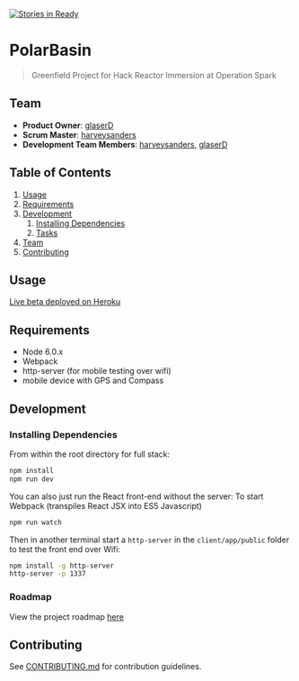 [![Stories in Ready](https://badge.waffle.io/polarbasin/polarbasin.png?label=ready&title=Ready)](https://waffle.io/polarbasin/polarbasin)
# PolarBasin

> Greenfield Project for Hack Reactor Immersion at Operation Spark

## Team

  - __Product Owner__: [glaserD](https://github.com/glaserd)
  - __Scrum Master__: [harveysanders](https://github.com/harveysanders)
  - __Development Team Members__: [harveysanders](https://github.com/harveysanders), [glaserD](https://github.com/glaserd)

## Table of Contents

1. [Usage](#Usage)
1. [Requirements](#requirements)
1. [Development](#development)
    1. [Installing Dependencies](#installing-dependencies)
    1. [Tasks](#tasks)
1. [Team](#team)
1. [Contributing](#contributing)

## Usage

[Live beta deployed on Heroku](https://polarbasin.herokuapp.com)


## Requirements

- Node 6.0.x
- Webpack
- http-server (for mobile testing over wifi)
- mobile device with GPS and Compass

## Development

### Installing Dependencies

From within the root directory for full stack:

```sh
npm install
npm run dev
```

You can also just run the React front-end without the server:
To start Webpack (transpiles React JSX into ES5 Javascript)

```sh
npm run watch
```

Then in another terminal start a `http-server` in the `client/app/public` folder to test the front end over Wifi:

```sh
npm install -g http-server
http-server -p 1337
```

### Roadmap

View the project roadmap [here](https://github.com/polarbasin/polarbasin/issues)


## Contributing

See [CONTRIBUTING.md](CONTRIBUTING.md) for contribution guidelines.
